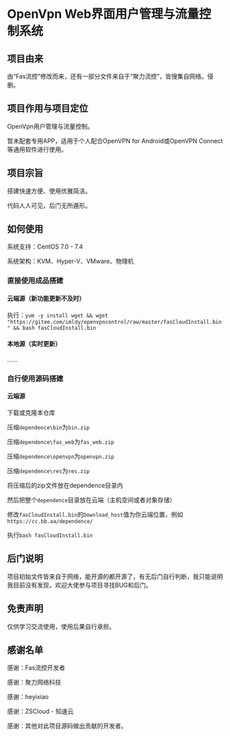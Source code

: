 # OpenVpn Web界面用户管理与流量控制系统

## 项目由来

由“Fas流控”修改而来，还有一部分文件来自于“聚力流控”，皆搜集自网络。侵删。

## 项目作用与项目定位

OpenVpn用户管理与流量控制。

暂未配套专用APP，适用于个人配合OpenVPN for Android或OpenVPN Connect等通用软件进行使用。

## 项目宗旨

搭建快速方便、使用优雅简洁。

代码人人可见，后门无所遁形。

## 如何使用

系统支持：CentOS 7.0 - 7.4

系统架构：KVM、Hyper-V、VMware、物理机

### 直接使用成品搭建

#### 云端源（新功能更新不及时）

执行：`yum -y install wget && wget "https://gitee.com/imldy/openvpncontrol/raw/master/fasCloudInstall.bin" && bash fasCloudInstall.bin`

#### 本地源（实时更新）

……

### 自行使用源码搭建

#### 云端源

下载或克隆本仓库

压缩`dependence\bin`为`bin.zip`

压缩`dependence\fas_web`为`fas_web.zip`

压缩`dependence\openvpn`为`openvpn.zip`

压缩`dependence\res`为`res.zip`

将压缩后的zip文件放在dependence目录内

然后把整个`dependence`目录放在云端（主机空间或者对象存储）

修改`fasCloudInstall.bin`的`Download_host`值为你云端位置，例如`https://cc.bb.aa/dependence/`

执行`bash fasCloudInstall.bin`

## 后门说明

项目初始文件皆来自于网络，能开源的都开源了，有无后门自行判断，我只能说明我目前没有发现，欢迎大佬参与项目寻找BUG和后门。

## 免责声明

仅供学习交流使用，使用后果自行承担。

## 感谢名单

感谢：Fas流控开发者

感谢：聚力网络科技

感谢：heyixiao

感谢：ZSCloud - 知速云

感谢：其他对此项目源码做出贡献的开发者。
